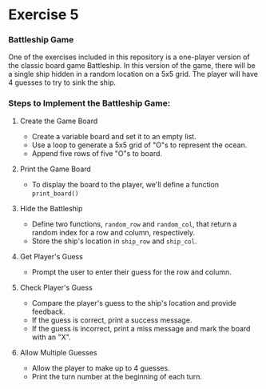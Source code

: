 # Exercise 5

### Battleship Game

One of the exercises included in this repository is a one-player version of the classic board game Battleship. In this version of the game, there will be a single ship hidden in a random location on a 5x5 grid. The player will have 4 guesses to try to sink the ship.

### Steps to Implement the Battleship Game:

1. Create the Game Board

   - Create a variable board and set it to an empty list.
   - Use a loop to generate a 5x5 grid of "O"s to represent the ocean.
   - Append five rows of five "O"s to board.

2. Print the Game Board

   - To display the board to the player, we'll define a function `print_board()`

3. Hide the Battleship

   - Define two functions, `random_row` and `random_col`, that return a random index for a row and column, respectively.
   - Store the ship's location in `ship_row` and `ship_col`.

4. Get Player's Guess

   - Prompt the user to enter their guess for the row and column.

5. Check Player's Guess

   - Compare the player's guess to the ship's location and provide feedback.
   - If the guess is correct, print a success message.
   - If the guess is incorrect, print a miss message and mark the board with an "X".

6. Allow Multiple Guesses
   - Allow the player to make up to 4 guesses.
   - Print the turn number at the beginning of each turn.
